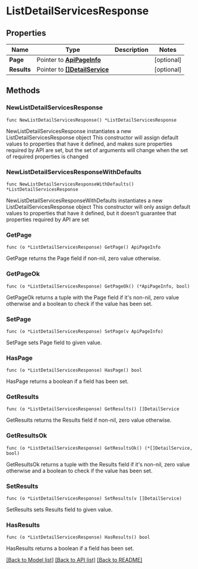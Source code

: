 # ListDetailServicesResponse

## Properties

Name | Type | Description | Notes
------------ | ------------- | ------------- | -------------
**Page** | Pointer to [**ApiPageInfo**](ApiPageInfo.md) |  | [optional] 
**Results** | Pointer to [**[]DetailService**](DetailService.md) |  | [optional] 

## Methods

### NewListDetailServicesResponse

`func NewListDetailServicesResponse() *ListDetailServicesResponse`

NewListDetailServicesResponse instantiates a new ListDetailServicesResponse object
This constructor will assign default values to properties that have it defined,
and makes sure properties required by API are set, but the set of arguments
will change when the set of required properties is changed

### NewListDetailServicesResponseWithDefaults

`func NewListDetailServicesResponseWithDefaults() *ListDetailServicesResponse`

NewListDetailServicesResponseWithDefaults instantiates a new ListDetailServicesResponse object
This constructor will only assign default values to properties that have it defined,
but it doesn't guarantee that properties required by API are set

### GetPage

`func (o *ListDetailServicesResponse) GetPage() ApiPageInfo`

GetPage returns the Page field if non-nil, zero value otherwise.

### GetPageOk

`func (o *ListDetailServicesResponse) GetPageOk() (*ApiPageInfo, bool)`

GetPageOk returns a tuple with the Page field if it's non-nil, zero value otherwise
and a boolean to check if the value has been set.

### SetPage

`func (o *ListDetailServicesResponse) SetPage(v ApiPageInfo)`

SetPage sets Page field to given value.

### HasPage

`func (o *ListDetailServicesResponse) HasPage() bool`

HasPage returns a boolean if a field has been set.

### GetResults

`func (o *ListDetailServicesResponse) GetResults() []DetailService`

GetResults returns the Results field if non-nil, zero value otherwise.

### GetResultsOk

`func (o *ListDetailServicesResponse) GetResultsOk() (*[]DetailService, bool)`

GetResultsOk returns a tuple with the Results field if it's non-nil, zero value otherwise
and a boolean to check if the value has been set.

### SetResults

`func (o *ListDetailServicesResponse) SetResults(v []DetailService)`

SetResults sets Results field to given value.

### HasResults

`func (o *ListDetailServicesResponse) HasResults() bool`

HasResults returns a boolean if a field has been set.


[[Back to Model list]](../README.md#documentation-for-models) [[Back to API list]](../README.md#documentation-for-api-endpoints) [[Back to README]](../README.md)


